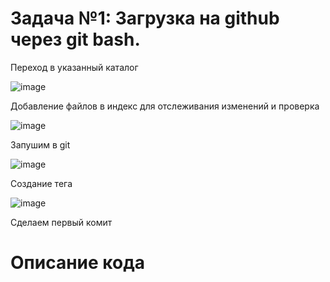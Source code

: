 # Задача №1: Загрузка на github через git bash.

Переход в указанный каталог

![image](https://github.com/KnyazevaAM/PMIIS/assets/70960325/8b4436c5-92be-498f-81c1-7b2a7e0bda31)

Добавление файлов в индекс для отслеживания изменений и проверка

![image](https://github.com/KnyazevaAM/PMIIS/assets/70960325/f87825a8-9a0b-4ddc-8660-8a2ec5694290)

Запушим в git

![image](https://github.com/KnyazevaAM/PMIIS/assets/70960325/9cd8e2f5-b716-4c6b-b292-4587a97540f7)

Создание тега

![image](https://github.com/KnyazevaAM/PMIIS/assets/70960325/96424bb5-13b5-479f-a5a7-b76a8ff54969)

Сделаем первый комит



# Описание кода
